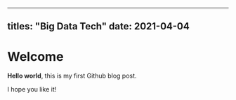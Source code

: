 ---
titles: "Big Data Tech"
date: 2021-04-04
----

# Welcome

**Hello world**, this is my first Github blog post.

I hope you like it!


